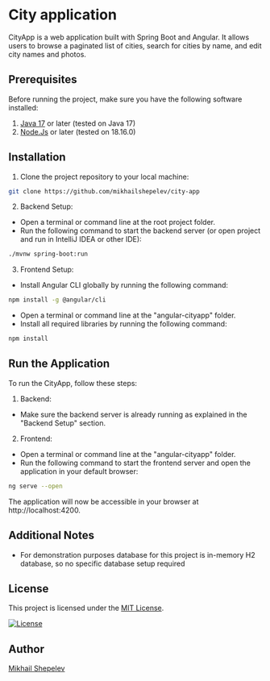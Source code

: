 # City application
CityApp is a web application built with Spring Boot and Angular. It allows users to browse a paginated list of cities, search for cities by name, and edit city names and photos.

## Prerequisites
Before running the project, make sure you have the following software installed:

1.  [Java 17](https://www.oracle.com/java/technologies/javase/jdk17-archive-downloads.html) or later (tested on Java 17)
2.  [Node.Js](https://nodejs.org/en) or later (tested on 18.16.0)

## Installation
1. Clone the project repository to your local machine:
```bash
git clone https://github.com/mikhailshepelev/city-app
```
2. Backend Setup:
- Open a terminal or command line at the root project folder.
- Run the following command to start the backend server (or open project and run in IntelliJ IDEA or other IDE):
```bash
./mvnw spring-boot:run
```
3. Frontend Setup:
- Install Angular CLI globally by running the following command:
```bash
npm install -g @angular/cli
```
- Open a terminal or command line at the "angular-cityapp" folder.
- Install all required libraries by running the following command:
```bash
npm install
```

## Run the Application
To run the CityApp, follow these steps:
1. Backend:
- Make sure the backend server is already running as explained in the "Backend Setup" section.
2. Frontend:
- Open a terminal or command line at the "angular-cityapp" folder. <br>
- Run the following command to start the frontend server and open the application in your default browser:
```bash
ng serve --open
```
The application will now be accessible in your browser at http://localhost:4200.

## Additional Notes
- For demonstration purposes database for this project is in-memory H2 database, so no specific database setup required

## License

This project is licensed under the [MIT License](LICENSE).

[![License](https://img.shields.io/badge/License-MIT-blue.svg)](LICENSE)

## Author
[Mikhail Shepelev](https://github.com/mikhailshepelev)
